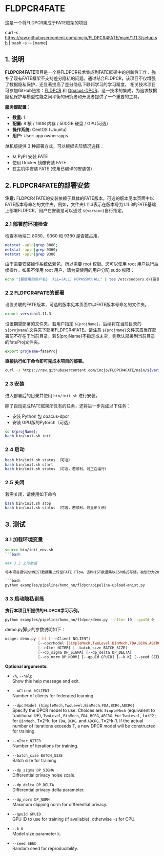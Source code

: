 # FLDPCR4FATE
 这是一个将FLDPCR集成于FATE框架的项目

curl -s https://raw.githubusercontent.com/imcjp/FLDPCR4FATE/main/1.11.3/setup.sh | bash -s -- [name]



## 1. 说明

**FLDPCR4FATE**项目是一个将FLDPCR技术集成到FATE框架中的创新性工作，弥补了现有FATE框架不支持差分隐私的问题。通过结合FLDPCR，该项目不仅增强了数据隐私保护，还显著提高了差分隐私下联邦学习的学习精度。
相关技术项目可参加GitHub链接：[FLDPCR](https://github.com/imcjp/FLDPCR) 和 [Opacus-DPCR](https://github.com/imcjp/Opacus-DPCR)。这一技术的集成，为追求数据隐私保护与模型性能之间平衡的研究者和开发者提供了一个重要的工具。


**服务器配置：**

- **数量:** 1
- **配置:** 8 核 / 16GB 内存 / 500GB 硬盘 / GPU(可选）
- **操作系统:** CentOS (Ubuntu)
- **用户:** User: app owner:apps

单机版提供 3 种部署方式，可以根据实际情况选择：

- 从 PyPI 安装 FATE
- 使用 Docker 镜像安装 FATE
- 在主机中安装 FATE (使用已编译的安装包)

## 2. FLDPCR4FATE的部署安装


**注意:** FLDPCR4FATE的安装依赖于具体的FATE版本，可选的版本见本页面中以FATE版本号命名的文件夹。例如，文件夹1.11.3表示在版本号为1.11.3的FATE基础上部署FLDPCR。用户在安装是可以通过 `${version}`自行指定。

### 2.1 部署前环境检查

检查本地端口 8080、9360 和 9380 是否被占用。

```bash
netstat -apln|grep 8080;
netstat -apln|grep 9360;
netstat -apln|grep 9380
```

由于需要安装操作系统依赖包，所以需要 root 权限。您可以使用 root 用户执行后续操作，如果不使用 root 用户，请为要使用的用户分配 sudo 权限：

```bash
echo "{要使用的用户名}  ALL=(ALL) NOPASSWD:ALL" | tee /etc/sudoers.d/{要使用的用户名}
```

### 2.2 FLDPCR4FATE的部署

设置关联的FATE版本，可选的版本见本页面中以FATE版本号命名的文件夹。

```bash
export version=1.11.3
```

设置期望部署的文件夹，若用户指定 `${projName}`，后续将在当前目录的 `${projName}`文件夹下部署FLDPCR4FATE。请注意 `${projName}`文件夹应当在部署前不存在于当前目录。若${projName}不指定或未空，则默认部署到当前目录的fateProj文件夹。

```bash
export projName=fateProj
```

**直接执行如下命令即可完成本项目的部署。**

```bash
curl -s https://raw.githubusercontent.com/imcjp/FLDPCR4FATE/main/${version}/setup.sh | bash -s -- ${projName}
```

### 2.3 安装

进入部署后的目录并使用 `bin/init.sh` 进行安装。

除了自动完成FATE框架所具有的任务，还将进一步完成以下任务：

- 安装 Python 包 opacus-dpcr
- 安装 GPU版的Pytorch（可选）

```bash
cd ${projName};
bash bin/init.sh init
```

### 2.4 启动

```bash
bash bin/init.sh status （可选）
bash bin/init.sh start
bash bin/init.sh status （可选，若顺利，则正在运行）
```

### 2.5 关闭

若需关闭，请使用如下命令

```bash
bash bin/init.sh stop
bash bin/init.sh status （可选，若顺利，则显示关闭）
```


## 3. 测试
### 3.1 加载环境变量

```bash
source bin/init_env.sh
```bash

### 3.2 上传数据

将本项目提供的MNIST数据集上传至FATE Flow。该MNIST数据集以CSV格式存储，被划分为20份平均。详情参见 'examples/data/mnist_csv/'。

```bash
python examples/pipeline/homo_nn/fldpcr/pipeline-upload-mnist.py
```

### 3.3 启动隐私训练

**执行本项目所提供的FLDPCR学习示例。**

```bash
python examples/pipeline/homo_nn/fldpcr/demo.py --nIter 10 --gpuId 0
```

demo.py脚步的参数说明如下：


```bash
usage: demo.py [-h] [--nClient NCLIENT]
               [--dpcrModel {SimpleMech,TwoLevel,BinMech,FDA,BCRG,ABCRG}]
               [--nIter NITER] [--batch_size BATCH_SIZE]
               [--dp_sigma DP_SIGMA] [--dp_delta DP_DELTA]
               [--dp_norm DP_NORM] [--gpuId GPUID] [--k K] [--seed SEED]
```

**Optional arguments:**
- `-h`, `--help`  
  Show this help message and exit.

- `--nClient NCLIENT`  
  Number of clients for federated learning.

- `--dpcrModel {SimpleMech,TwoLevel,BinMech,FDA,BCRG,ABCRG}`  
  Specify the DPCR model to use. Choices are: `SimpleMech` (equivalent to traditional DP), `TwoLevel`, `BinMech`, `FDA`, `BCRG`, `ABCRG`. For `TwoLevel`, T=k^2; for `BinMech`, T=2^k; for `FDA`, `BCRG`, and `ABCRG`, T=2^k-1. If the actual number of iterations exceeds T, a new DPCR model will be constructed for training.

- `--nIter NITER`  
  Number of iterations for training.

- `--batch_size BATCH_SIZE`  
  Batch size for training.

- `--dp_sigma DP_SIGMA`  
  Differential privacy noise scale.

- `--dp_delta DP_DELTA`  
  Differential privacy delta parameter.

- `--dp_norm DP_NORM`  
  Maximum clipping norm for differential privacy.

- `--gpuId GPUID`  
  GPU ID to use for training (if available), otherwise `-1` for CPU.

- `--k K`  
  Model size parameter k.

- `--seed SEED`  
  Random seed for reproducibility.
